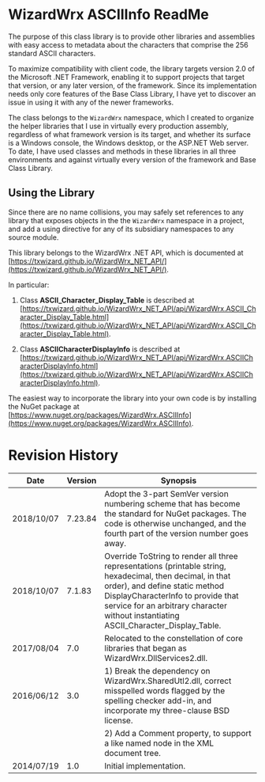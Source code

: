 # WizardWrx ASCIIInfo ReadMe

The purpose of this class library is to provide other libraries and assemblies
with easy access to metadata about the characters that comprise the 256 standard
ASCII characters.

To maximize compatibility with client code, the library targets version 2.0 of
the Microsoft .NET Framework, enabling it to support projects that target that
version, or any later version, of the framework. Since its implementation needs
only core features of the Base Class Library, I have yet to discover an issue in
using it with any of the newer frameworks.

The class belongs to the `WizardWrx` namespace, which I created to organize the
helper libraries that I use in virtually every production assembly, regardless
of what framework version is its target, and whether its surface is a Windows
console, the Windows desktop, or the ASP.NET Web server. To date, I have used
classes and methods in these libraries in all three environments and against
virtually every version of the framework and Base Class Library.

## Using the Library

Since there are no name collisions, you may safely set references to any library
that exposes objects in the the `WizardWrx` namespace in a project, and add a
using directive for any of its subsidiary namespaces to any source module.

This library belongs to the WizardWrx .NET API, which is documented at
[https://txwizard.github.io/WizardWrx_NET_API/](https://txwizard.github.io/WizardWrx_NET_API/).

In particular:

1) Class __ASCII_Character_Display_Table__ is described at
[https://txwizard.github.io/WizardWrx_NET_API/api/WizardWrx.ASCII_Character_Display_Table.html](https://txwizard.github.io/WizardWrx_NET_API/api/WizardWrx.ASCII_Character_Display_Table.html).

2) Class __ASCIICharacterDisplayInfo__ is described at
[https://txwizard.github.io/WizardWrx_NET_API/api/WizardWrx.ASCIICharacterDisplayInfo.html](https://txwizard.github.io/WizardWrx_NET_API/api/WizardWrx.ASCIICharacterDisplayInfo.html).

The easiest way to incorporate the library into your own code is by installing the NuGet package at
[https://www.nuget.org/packages/WizardWrx.ASCIIInfo](https://www.nuget.org/packages/WizardWrx.ASCIIInfo).

# Revision History

| Date       | Version | Synopsis
|------------|---------|---------------------------
| 2018/10/07 | 7.23.84 | Adopt the 3-part SemVer version numbering scheme that has become the standard for NuGet packages. The code is otherwise unchanged, and the fourth part of the version number goes away.
| 2018/10/07 | 7.1.83  | Override ToString to render all three representations (printable string, hexadecimal, then decimal, in that order), and define static method DisplayCharacterInfo to provide that service for an arbitrary character without instantiating ASCII_Character_Display_Table.
| 2017/08/04 | 7.0     | Relocated to the constellation of core libraries that began as WizardWrx.DllServices2.dll.
| 2016/06/12 | 3.0     | 1) Break the dependency on WizardWrx.SharedUtl2.dll, correct misspelled words flagged by the spelling checker add-in, and incorporate my three-clause BSD license.
|            |         | 2) Add a Comment property, to support a like named node in the XML document tree.
| 2014/07/19 | 1.0     | Initial implementation.
